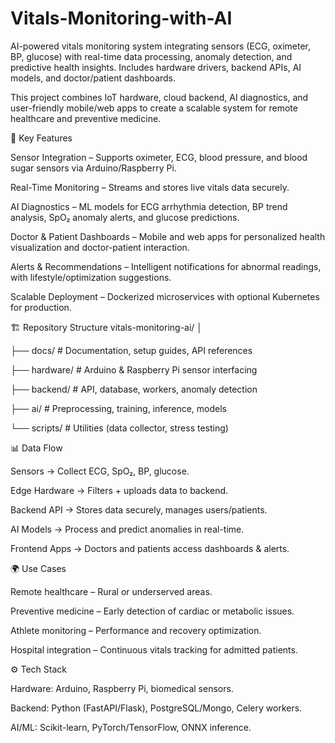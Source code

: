 # Vitals-Monitoring-with-AI
AI-powered vitals monitoring system integrating sensors (ECG, oximeter, BP, glucose) with real-time data processing, anomaly detection, and predictive health insights. Includes hardware drivers, backend APIs, AI models, and doctor/patient dashboards.

This project combines IoT hardware, cloud backend, AI diagnostics, and user-friendly mobile/web apps to create a scalable system for remote healthcare and preventive medicine.

🚀 Key Features

Sensor Integration – Supports oximeter, ECG, blood pressure, and blood sugar sensors via Arduino/Raspberry Pi.

Real-Time Monitoring – Streams and stores live vitals data securely.

AI Diagnostics – ML models for ECG arrhythmia detection, BP trend analysis, SpO₂ anomaly alerts, and glucose predictions.

Doctor & Patient Dashboards – Mobile and web apps for personalized health visualization and doctor-patient interaction.

Alerts & Recommendations – Intelligent notifications for abnormal readings, with lifestyle/optimization suggestions.

Scalable Deployment – Dockerized microservices with optional Kubernetes for production.

🏗 Repository Structure
vitals-monitoring-ai/
│

├── docs/          # Documentation, setup guides, API references

├── hardware/      # Arduino & Raspberry Pi sensor interfacing

├── backend/       # API, database, workers, anomaly detection

├── ai/            # Preprocessing, training, inference, models

└── scripts/       # Utilities (data collector, stress testing)

📊 Data Flow

Sensors → Collect ECG, SpO₂, BP, glucose.

Edge Hardware → Filters + uploads data to backend.

Backend API → Stores data securely, manages users/patients.

AI Models → Process and predict anomalies in real-time.

Frontend Apps → Doctors and patients access dashboards & alerts.

🌍 Use Cases

Remote healthcare – Rural or underserved areas.

Preventive medicine – Early detection of cardiac or metabolic issues.

Athlete monitoring – Performance and recovery optimization.

Hospital integration – Continuous vitals tracking for admitted patients.

⚙️ Tech Stack

Hardware: Arduino, Raspberry Pi, biomedical sensors.

Backend: Python (FastAPI/Flask), PostgreSQL/Mongo, Celery workers.

AI/ML: Scikit-learn, PyTorch/TensorFlow, ONNX inference.
